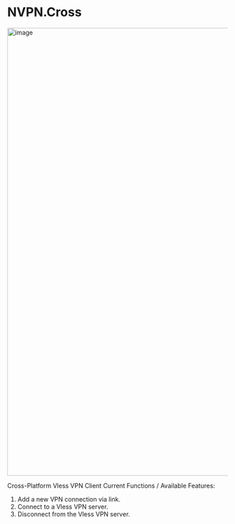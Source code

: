 # NVPN.Cross
<img width="1916" height="1023" alt="image" src="https://github.com/user-attachments/assets/03a38b2b-2fde-4008-bfe7-e38e3554f07c" />

Cross-Platform Vless VPN Client
Current Functions / Available Features:

1. Add a new VPN connection via link.
2. Connect to a Vless VPN server.
3. Disconnect from the Vless VPN server.


